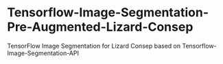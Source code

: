 # Tensorflow-Image-Segmentation-Pre-Augmented-Lizard-Consep
 TensorFlow Image Segmentation for Lizard Consep based on Tensorflow-Image-Segmentation-API
